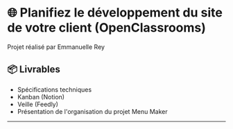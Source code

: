 # 🌐 Planifiez le développement du site de votre client (OpenClassrooms)

Projet réalisé par Emmanuelle Rey

## 📦 Livrables

- Spécifications techniques
- Kanban (Notion)
- Veille (Feedly)
- Présentation de l'organisation du projet Menu Maker
---
